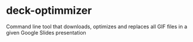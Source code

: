 # deck-optimmizer
Command line tool that downloads, optimizes and replaces all GIF files in a given Google Slides presentation
